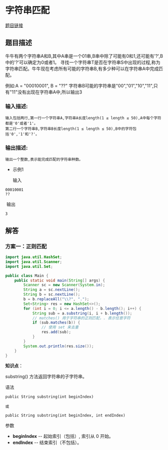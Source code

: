 # 字符串匹配

[题目链接](https://www.nowcoder.com/practice/6e6ad6338289498da79b7afb60e823b3)

## 题目描述

牛牛有两个字符串A和B,其中A串是一个01串,B串中除了可能有0和1,还可能有'?',B中的'?'可以确定为0或者1。 寻找一个字符串T是否在字符串S中出现的过程,称为字符串匹配。牛牛现在考虑所有可能的字符串B,有多少种可以在字符串A中完成匹配。

例如:A = "00010001", B = "??"
字符串B可能的字符串是"00","01","10","11",只有"11"没有出现在字符串A中,所以输出3

### 输入描述:

```
输入包括两行,第一行一个字符串A,字符串A长度length(1 ≤ length ≤ 50),A中每个字符都是'0'或者'1'。
第二行一个字符串B,字符串B长度length(1 ≤ length ≤ 50),B中的字符包括'0','1'和'?'。
```

### 输出描述:

```
输出一个整数,表示能完成匹配的字符串种数。
```

- 示例1

    输入

```
00010001
??
```

​		输出

```
3
```



## 解答

### 方案一：正则匹配

```java
import java.util.HashSet;
import java.util.Scanner;
import java.util.Set;

public class Main {
    public static void main(String[] args) {
        Scanner sc = new Scanner(System.in);
        String a = sc.nextLine();
        String b = sc.nextLine();
        b = b.replaceAll("\\?", ".");
        Set<String> res = new HashSet<>();
        for (int i = 0; i <= a.length() - b.length(); i++) {
            String sub = a.substring(i, i + b.length());
            // matches() 用于字符串的正则匹配，. 表示任意字符 
            if (sub.matches(b)) {
                // 使用 set 来去重
                res.add(sub);
            }
        }
        System.out.println(res.size());
    }
}
```

**知识点**：

substring() 方法返回字符串的子字符串。

语法

```
public String substring(int beginIndex)

或

public String substring(int beginIndex, int endIndex)
```

参数

- **beginIndex** -- 起始索引（包括）, 索引从 0 开始。
- **endIndex** -- 结束索引（不包括）。